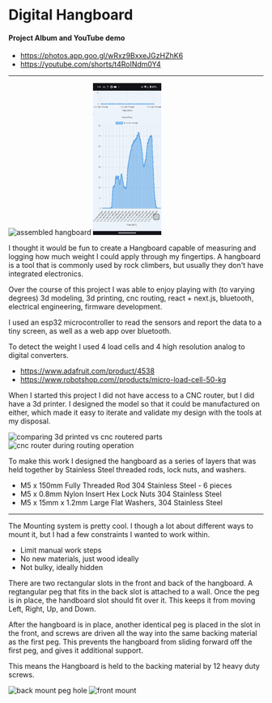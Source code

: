 # Digital Hangboard
#### Project Album and YouTube demo
* https://photos.app.goo.gl/wRxz9BxxeJGzHZhK6
* https://youtube.com/shorts/t4RoINdm0Y4

---

<img alt="assembled hangboard" src="./images/assembled.jpg" height=300px />
<img alt="web app" src="./images/webApp.png" height=300px />

I thought it would be fun to create a Hangboard capable of measuring and logging how much weight I could apply through my fingertips. A hangboard is a tool that is commonly used by rock climbers, but usually they don't have integrated electronics.

Over the course of this project I was able to enjoy playing with (to varying degrees) 3d modeling, 3d printing, cnc routing, react + next.js, bluetooth, electrical engineering, firmware development.

I used an esp32 microcontroller to read the sensors and report the data to a tiny screen, as well as a web app over bluetooth.

To detect the weight I used 4 load cells and 4 high resolution analog to digital converters.
* https://www.adafruit.com/product/4538
* https://www.robotshop.com//products/micro-load-cell-50-kg


When I started this project I did not have access to a CNC router, but I did have a 3d printer. I designed the model so that it could be manufactured on either, which made it easy to iterate and validate my design with the tools at my disposal.

<img alt="comparing 3d printed vs cnc routered parts" src="./images/3dPrintVsCnc.jpg" height=300px />
<img alt="cnc router during routing operation" src="./images/cnc.jpg" height=300px />

To make this work I designed the hangboard as a series of layers that was held together by Stainless Steel threaded rods, lock nuts, and washers.

* M5 x 150mm Fully Threaded Rod 304 Stainless Steel - 6 pieces
* M5 x 0.8mm Nylon Insert Hex Lock Nuts 304 Stainless Steel
* M5 x 15mm x 1.2mm Large Flat Washers, 304 Stainless Steel

---

The Mounting system is pretty cool. I though a lot about different ways to mount it, but I had a few constraints I wanted to work within.
* Limit manual work steps
* No new materials, just wood ideally
* Not bulky, ideally hidden

There are two rectangular slots in the front and back of the hangboard. A regtangular peg that fits in the back slot is attached to a wall. Once the peg is in place, the handboard slot should fit over it. This keeps it from moving Left, Right, Up, and Down.

After the hangboard is in place, another identical peg is placed in the slot in the front, and screws are driven all the way into the same backing material as the first peg. This prevents the hangboard from sliding forward off the first peg, and gives it additional support.

This means the Hangboard is held to the backing material by 12 heavy duty screws.

<img alt="back mount peg hole" src="./images/backMount.jpg" height=300px />
<img alt="front mount" src="./images/assembledNoHold.jpg" height=300px />